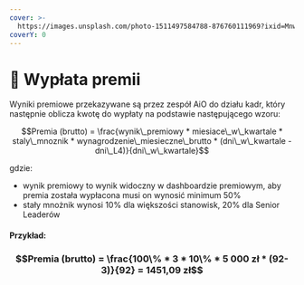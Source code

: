 ```yaml
---
cover: >-
  https://images.unsplash.com/photo-1511497584788-876760111969?ixid=MnwxMjA3fDB8MHxwaG90by1wYWdlfHx8fGVufDB8fHx8&ixlib=rb-1.2.1&auto=format&fit=crop&w=3432&q=80
coverY: 0
---
```


# 🤑 Wypłata premii

Wyniki premiowe przekazywane są przez zespół AiO do działu kadr, który następnie oblicza kwotę do wypłaty na podstawie następującego wzoru:

$$Premia (brutto) = \frac{wynik\_premiowy * miesiace\_w\_kwartale * staly\_mnoznik * wynagrodzenie\_miesieczne\_brutto * (dni\_w\_kwartale - dni\_L4)}{dni\_w\_kwartale}$$

gdzie:

* wynik premiowy to wynik widoczny w dashboardzie premiowym, aby premia została wypłacona musi on wynosić minimum 50%
* stały mnożnik wynosi 10% dla większości stanowisk, 20% dla Senior Leaderów

#### Przykład:

### $$Premia (brutto) = \frac{100\% * 3 * 10\% * 5 000 zł * (92-3)}{92} = 1451,09 zł$$
